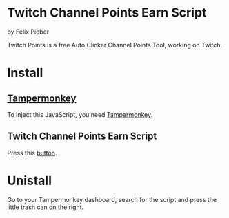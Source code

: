 # Twitch Channel Points Earn Script
by Felix Pieber

Twitch Points is a free Auto Clicker Channel Points Tool, working on Twitch.

# Install
## [Tampermonkey](http://tampermonkey.net/)
To inject this JavaScript, you need [Tampermonkey](http://tampermonkey.net/).

## Twitch Channel Points Earn Script
Press this [button](https://felixpieber.github.io/web/projects/Downloads/Twitch.Points.user.js).

# Unistall
Go to your Tampermonkey dashboard, search for the script and press the little trash can on the right.